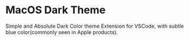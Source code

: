 # MacOS Dark Theme
Simple and Absolute Dark Color theme Extension for VSCode, with subtle blue color(commonly seen in Apple products).


